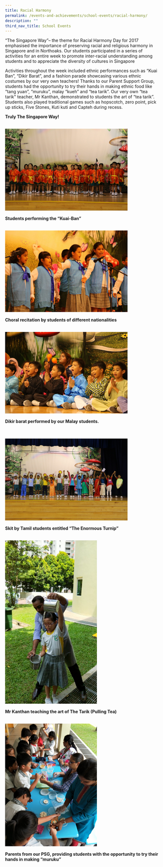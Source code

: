```yaml
---
title: Racial Harmony
permalink: /events-and-achievements/school-events/racial-harmony/
description: ""
third_nav_title: School Events
---
```

“The Singapore Way”– the theme for Racial Harmony Day for 2017 emphasised the importance of preserving racial and religious harmony in Singapore and in Northoaks. Our students participated in a series of activities for an entire week to promote inter-racial understanding among students and to appreciate the diversity of cultures in Singapore 

Activities throughout the week included ethnic performances such as “Kuai Ban”, “Dikir Barat”, and a fashion parade showcasing various ethnic costumes by our very own teachers! Thanks to our Parent Support Group, students had the opportunity to try their hands in making ethnic food like “tang yuan”, “muruku”, malay “kueh” and “tea tarik”. Our very own “tea tarik" teacher, Mr Kanthan, demonstrated to students the art of “tea tarik”. Students also played traditional games such as hopscotch, zero point, pick up sticks, Five Stones, Kuti kuti and Capteh during recess. 

**Truly The Singapore Way!**

 <br>
<img src="/images/rhd1.jpg" 
         style="width:400px"
			/>
<br>

<p style=“text-align:center;“><strong>Students performing the “Kuai-Ban”</strong></p>

 <br>
<img src="/images/rhd2.jpg" 
         style="width:400px"
			/>
<br>

<p style=“text-align:center;“><strong>Choral recitation by students of different nationalities</strong></p>

 <br>
<img src="/images/rhd3.jpg" 
         style="width:400px"
			/>
<br>

<p style=“text-align:center;“><strong>Dikir barat performed by our Malay students.</strong></p>
<br>

 <br>
<img src="/images/rhd4.jpg" 
         style="width:400px"
			/>
<br>

<p style=“text-align:center;“><strong>Skit by Tamil students entitled “The Enormous Turnip”</strong></p>

 <br>
<img src="/images/rhd5.jpg" 
         style="width:300px"
			/>
<br>

<p style=“text-align:center;“><strong>Mr Kanthan teaching the art of The Tarik (Pulling Tea)</strong></p>

 <br>
<img src="/images/rhd6.jpg" 
         style="width:300px"
			/>
<br>

<p style=“text-align:center;“><strong>Parents from our PSG, providing students with the opportunity to try their hands in making “muruku”</strong></p>